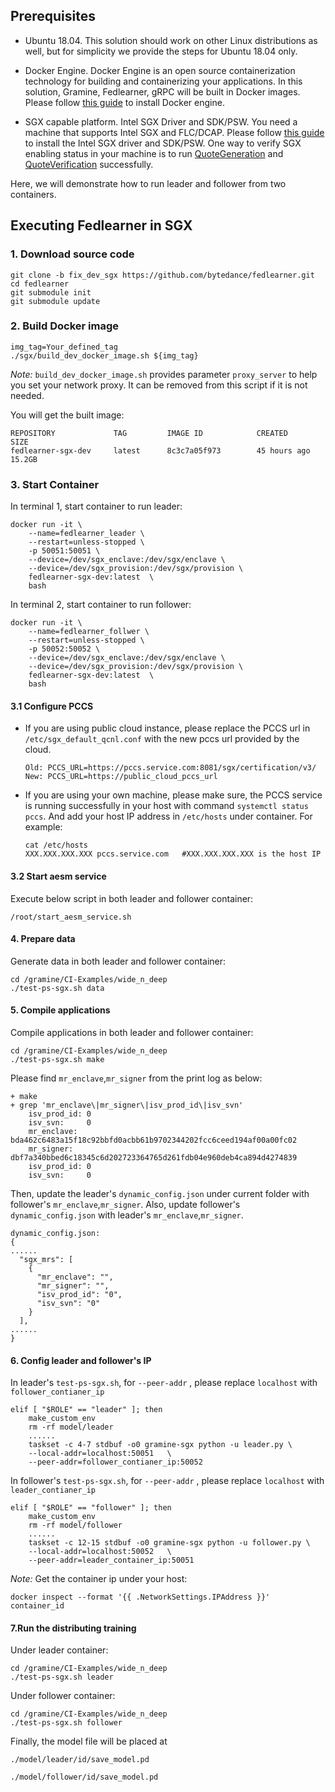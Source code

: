 
## Prerequisites

- Ubuntu 18.04. This solution should work on other Linux distributions as well, but for simplicity we provide the steps for Ubuntu 18.04 only.

- Docker Engine. Docker Engine is an open source containerization technology for building and containerizing your applications. In this solution, Gramine, Fedlearner, gRPC will be built in Docker images. Please follow [this guide](https://docs.docker.com/engine/install/ubuntu/#install-using-the-convenience-script) to install Docker engine.

- SGX capable platform. Intel SGX Driver and SDK/PSW. You need a machine that supports Intel SGX and FLC/DCAP. Please follow [this guide](https://download.01.org/intel-sgx/latest/linux-latest/docs/) to install the Intel SGX driver and SDK/PSW. One way to verify SGX enabling status in your machine is to run [QuoteGeneration](https://github.com/intel/SGXDataCenterAttestationPrimitives/blob/master/QuoteGeneration) and [QuoteVerification](https://github.com/intel/SGXDataCenterAttestationPrimitives/blob/master/QuoteVerification) successfully.

Here, we will demonstrate how to run leader and follower from two containers.



## Executing Fedlearner in SGX

### 1. Download source code

```
git clone -b fix_dev_sgx https://github.com/bytedance/fedlearner.git
cd fedlearner
git submodule init
git submodule update
```

### 2. Build Docker image                                    

```
img_tag=Your_defined_tag
./sgx/build_dev_docker_image.sh ${img_tag}   
```

*Note:* `build_dev_docker_image.sh` provides parameter `proxy_server` to help you set your network proxy. It can be removed from this script if it is not needed.

You will get the built image:

```
REPOSITORY             TAG         IMAGE ID            CREATED           SIZE
fedlearner-sgx-dev     latest      8c3c7a05f973        45 hours ago      15.2GB
```

### 3. Start Container

In terminal 1, start container to run leader:

```
docker run -it \
    --name=fedlearner_leader \
    --restart=unless-stopped \
    -p 50051:50051 \
    --device=/dev/sgx_enclave:/dev/sgx/enclave \
    --device=/dev/sgx_provision:/dev/sgx/provision \
    fedlearner-sgx-dev:latest  \
    bash
```

In terminal 2, start container to run follower:

```
docker run -it \
    --name=fedlearner_follwer \
    --restart=unless-stopped \
    -p 50052:50052 \
    --device=/dev/sgx_enclave:/dev/sgx/enclave \
    --device=/dev/sgx_provision:/dev/sgx/provision \
    fedlearner-sgx-dev:latest  \
    bash
```

#### 3.1 Configure PCCS

- If you are using public cloud instance, please replace the PCCS url in `/etc/sgx_default_qcnl.conf` with the new pccs url provided by the cloud.

  ```
  Old: PCCS_URL=https://pccs.service.com:8081/sgx/certification/v3/ 
  New: PCCS_URL=https://public_cloud_pccs_url
  ```

- If you are using your own machine, please make sure, the PCCS service is running successfully in your host with command `systemctl status pccs`. And add your host IP address in `/etc/hosts` under container. For example:

  ```
  cat /etc/hosts
  XXX.XXX.XXX.XXX pccs.service.com   #XXX.XXX.XXX.XXX is the host IP
  ```

#### 3.2 Start aesm service

Execute below script in both leader and follower container:

```
/root/start_aesm_service.sh
```

#### 4. Prepare data

Generate data in both leader and follower container:

```
cd /gramine/CI-Examples/wide_n_deep
./test-ps-sgx.sh data
```

#### 5. Compile applications

Compile applications in both leader and follower container:

```
cd /gramine/CI-Examples/wide_n_deep
./test-ps-sgx.sh make
```

Please find `mr_enclave`,`mr_signer` from the print log as below:

```
+ make
+ grep 'mr_enclave\|mr_signer\|isv_prod_id\|isv_svn'
    isv_prod_id: 0
    isv_svn:     0
    mr_enclave:  bda462c6483a15f18c92bbfd0acbb61b9702344202fcc6ceed194af00a00fc02
    mr_signer:   dbf7a340bbed6c18345c6d202723364765d261fdb04e960deb4ca894d4274839
    isv_prod_id: 0
    isv_svn:     0
```

Then, update the leader's `dynamic_config.json` under current folder with follower's  `mr_enclave`,`mr_signer`. Also, update follower's  `dynamic_config.json` with leader's `mr_enclave`,`mr_signer`.

```
dynamic_config.json:
{
......
  "sgx_mrs": [
    {
      "mr_enclave": "",
      "mr_signer": "",
      "isv_prod_id": "0",
      "isv_svn": "0"
    }
  ],
......
}

```

#### 6. Config leader and follower's IP

In leader's  `test-ps-sgx.sh`, for `--peer-addr` , please replace `localhost` with `follower_contianer_ip`

```
elif [ "$ROLE" == "leader" ]; then
    make_custom_env
    rm -rf model/leader
    ......
    taskset -c 4-7 stdbuf -o0 gramine-sgx python -u leader.py \
    --local-addr=localhost:50051   \
    --peer-addr=follower_contianer_ip:50052 
```

In follower's `test-ps-sgx.sh`, for `--peer-addr` , please replace `localhost` with `leader_contianer_ip`

```
elif [ "$ROLE" == "follower" ]; then
    make_custom_env
    rm -rf model/follower
    ......
    taskset -c 12-15 stdbuf -o0 gramine-sgx python -u follower.py \
    --local-addr=localhost:50052   \
    --peer-addr=leader_container_ip:50051      
```

*Note:* Get the container ip under your host: 

```
docker inspect --format '{{ .NetworkSettings.IPAddress }}' container_id
```

#### 7.Run the distributing training

Under leader container:

```
cd /gramine/CI-Examples/wide_n_deep
./test-ps-sgx.sh leader
```

Under follower container:

```
cd /gramine/CI-Examples/wide_n_deep
./test-ps-sgx.sh follower
```

Finally, the model file will be placed at 

```
./model/leader/id/save_model.pd
```

```
./model/follower/id/save_model.pd
```
